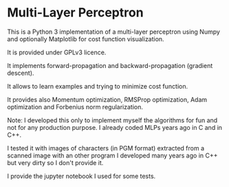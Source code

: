 # Multi-Layer Perceptron

This is a Python 3 implementation of a multi-layer perceptron using Numpy and optionally Matplotlib for cost function visualization.

It is provided under GPLv3 licence.

It implements forward-propagation and backward-propagation (gradient descent).

It allows to learn examples and trying to minimize cost function.

It provides also Momentum optimization, RMSProp optimization, Adam optimization and Forbenius norm regularization.

Note: I developed this only to implement myself the algorithms for fun and not for any production purpose. I already coded MLPs years ago in C and in C++.

I tested it with images of characters (in PGM format) extracted from a scanned image with an other program I developed many years ago in C++ but very dirty so I don't provide it.

I provide the jupyter notebook I used for some tests.
